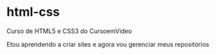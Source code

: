 # html-css
 Curso de HTML5 e CSS3 do CursoemVideo

Etou aprendendo a criar sites e agora vou gerenciar meus repositórios 